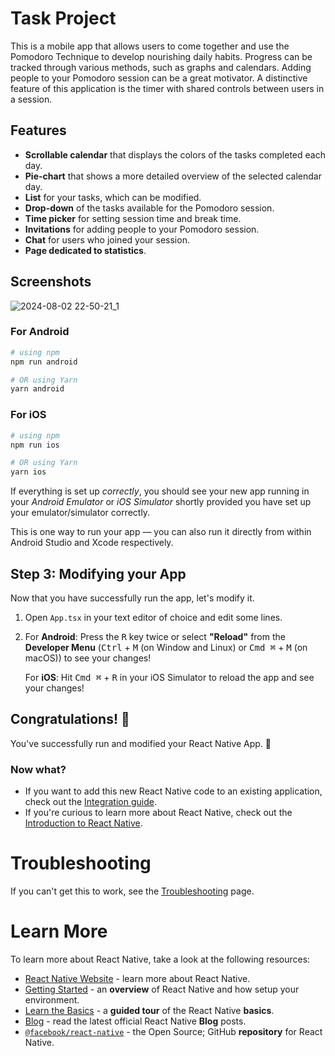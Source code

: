 # Task Project

This is a mobile app that allows users to come together and use the Pomodoro Technique to develop nourishing daily habits. Progress can be tracked through various methods, such as graphs and calendars. Adding people to your Pomodoro session can be a great motivator. A distinctive feature of this application is the timer with shared controls between users in a session.

## Features

- **Scrollable calendar** that displays the colors of the tasks completed each day.
- **Pie-chart** that shows a more detailed overview of the selected calendar day.
- **List** for your tasks, which can be modified.
- **Drop-down** of the tasks available for the Pomodoro session.
- **Time picker** for setting session time and break time.
- **Invitations** for adding people to your Pomodoro session.
- **Chat** for users who joined your session.
- **Page dedicated to statistics**.


## Screenshots
![2024-08-02 22-50-21_1](https://github.com/user-attachments/assets/57772a0b-4a48-489f-8bca-b76f4e1f922f)



### For Android

```bash
# using npm
npm run android

# OR using Yarn
yarn android
```

### For iOS

```bash
# using npm
npm run ios

# OR using Yarn
yarn ios
```

If everything is set up _correctly_, you should see your new app running in your _Android Emulator_ or _iOS Simulator_ shortly provided you have set up your emulator/simulator correctly.

This is one way to run your app — you can also run it directly from within Android Studio and Xcode respectively.

## Step 3: Modifying your App

Now that you have successfully run the app, let's modify it.

1. Open `App.tsx` in your text editor of choice and edit some lines.
2. For **Android**: Press the <kbd>R</kbd> key twice or select **"Reload"** from the **Developer Menu** (<kbd>Ctrl</kbd> + <kbd>M</kbd> (on Window and Linux) or <kbd>Cmd ⌘</kbd> + <kbd>M</kbd> (on macOS)) to see your changes!

    For **iOS**: Hit <kbd>Cmd ⌘</kbd> + <kbd>R</kbd> in your iOS Simulator to reload the app and see your changes!

## Congratulations! :tada:

You've successfully run and modified your React Native App. :partying_face:

### Now what?

-   If you want to add this new React Native code to an existing application, check out the [Integration guide](https://reactnative.dev/docs/integration-with-existing-apps).
-   If you're curious to learn more about React Native, check out the [Introduction to React Native](https://reactnative.dev/docs/getting-started).

# Troubleshooting

If you can't get this to work, see the [Troubleshooting](https://reactnative.dev/docs/troubleshooting) page.

# Learn More

To learn more about React Native, take a look at the following resources:

-   [React Native Website](https://reactnative.dev) - learn more about React Native.
-   [Getting Started](https://reactnative.dev/docs/environment-setup) - an **overview** of React Native and how setup your environment.
-   [Learn the Basics](https://reactnative.dev/docs/getting-started) - a **guided tour** of the React Native **basics**.
-   [Blog](https://reactnative.dev/blog) - read the latest official React Native **Blog** posts.
-   [`@facebook/react-native`](https://github.com/facebook/react-native) - the Open Source; GitHub **repository** for React Native.
